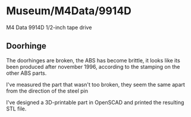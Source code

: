 # Museum/M4Data/9914D

M4 Data 9914D 1/2-inch tape drive

## Doorhinge

The doorhinges are broken, the ABS has become brittle, it looks like its been produced after november 1996, according to the stamping on the other ABS parts.

I've measured the part that wasn't too broken, they seem the same apart from the direction of the steel pin

I've designed a 3D-printable part in OpenSCAD and printed the resulting STL file.

    
